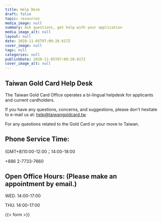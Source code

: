 ```yaml
---
title: Help Desk
draft: false
topic: resources
media_image: null
summary: Ask questions, get help with your application
media_image_alt: null
layout: null
date: 2020-11-05T07:09:20.617Z
cover_image: null
tags: null
categories: null
publishDate: 2020-11-05T07:09:20.617Z
cover_image_alt: null
---
```

## Taiwan Gold Card Help Desk

The Taiwan Gold Card Office operates a bi-lingual helpdesk for applicants and current cardholders.

If you have any questions, concerns, and suggestions, please don't hesitate to e-mail us at: help@taiwangoldcard.tw

For any questions related to the Gold Card or your move to Taiwan.

## Phone Service Time:

(GMT+8)10:00-12:00；14:00-18:00

+886 2-7733-7660

## Open Office Hours: (Please make an appointment by email.)

WED. 14:00-17:00

THU. 14:00-17:00

{{< form >}}